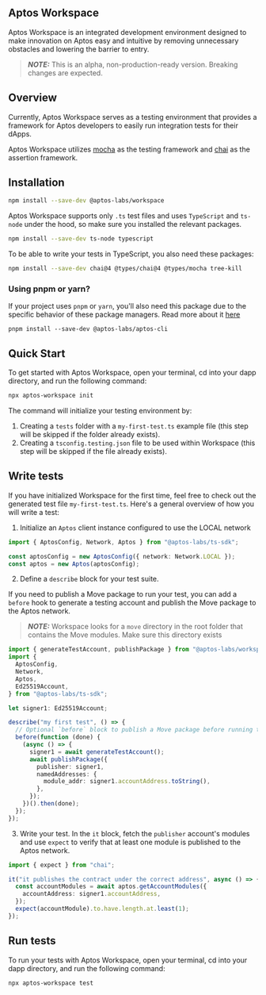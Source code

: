 ## Aptos Workspace

Aptos Workspace is an integrated development environment designed to make innovation on Aptos easy and intuitive by removing unnecessary obstacles and lowering the barrier to entry.

> **_NOTE:_** This is an alpha, non-production-ready version. Breaking changes are expected.

## Overview

Currently, Aptos Workspace serves as a testing environment that provides a framework for Aptos developers to easily run integration tests for their dApps.

Aptos Workspace utilizes [mocha](https://mochajs.org/) as the testing framework and [chai](https://www.chaijs.com/) as the assertion framework.

## Installation

```bash
npm install --save-dev @aptos-labs/workspace
```

Aptos Workspace supports only `.ts` test files and uses `TypeScript` and `ts-node` under the hood, so make sure you installed the relevant packages.

```bash
npm install --save-dev ts-node typescript
```

To be able to write your tests in TypeScript, you also need these packages:

```bash
npm install --save-dev chai@4 @types/chai@4 @types/mocha tree-kill
```

### Using pnpm or yarn?

If your project uses `pnpm` or `yarn`, you'll also need this package due to the specific behavior of these package managers. Read more about it [here](https://github.com/aptos-labs/workspace/pull/6)

```
pnpm install --save-dev @aptos-labs/aptos-cli
```

## Quick Start

To get started with Aptos Workspace, open your terminal, cd into your dapp directory, and run the following command:

```bash
npx aptos-workspace init
```

The command will initialize your testing environment by:

1. Creating a `tests` folder with a `my-first-test.ts` example file (this step will be skipped if the folder already exists).
2. Creating a `tsconfig.testing.json` file to be used within Workspace (this step will be skipped if the file already exists).

## Write tests

If you have initialized Workspace for the first time, feel free to check out the generated test file `my-first-test.ts`. Here's a general overview of how you will write a test:

1. Initialize an `Aptos` client instance configured to use the LOCAL network

```ts
import { AptosConfig, Network, Aptos } from "@aptos-labs/ts-sdk";

const aptosConfig = new AptosConfig({ network: Network.LOCAL });
const aptos = new Aptos(aptosConfig);
```

2. Define a `describe` block for your test suite.

If you need to publish a Move package to run your test, you can add a `before` hook to generate a testing account and publish the Move package to the Aptos network.

> **_NOTE:_** Workspace looks for a `move` directory in the root folder that contains the Move modules. Make sure this directory exists

```ts
import { generateTestAccount, publishPackage } from "@aptos-labs/workspace";
import {
  AptosConfig,
  Network,
  Aptos,
  Ed25519Account,
} from "@aptos-labs/ts-sdk";

let signer1: Ed25519Account;

describe("my first test", () => {
  // Optional `before` block to publish a Move package before running tests
  before(function (done) {
    (async () => {
      signer1 = await generateTestAccount();
      await publishPackage({
        publisher: signer1,
        namedAddresses: {
          module_addr: signer1.accountAddress.toString(),
        },
      });
    })().then(done);
  });
});
```

3. Write your test. In the `it` block, fetch the `publisher` account's modules and use `expect` to verify that at least one module is published to the Aptos network.

```ts
import { expect } from "chai";

it("it publishes the contract under the correct address", async () => {
  const accountModules = await aptos.getAccountModules({
    accountAddress: signer1.accountAddress,
  });
  expect(accountModule).to.have.length.at.least(1);
});
```

## Run tests

To run your tests with Aptos Workspace, open your terminal, cd into your dapp directory, and run the following command:

```bash
npx aptos-workspace test
```
